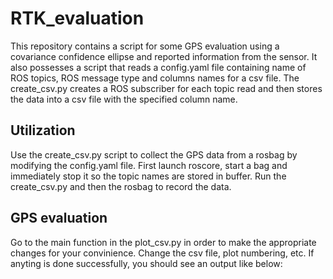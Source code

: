# RTK_evaluation

This repository contains a script for some GPS evaluation using a covariance confidence ellipse and reported information from the sensor. It also possesses a script that reads a config.yaml file containing name of ROS topics, ROS message type and columns names for a csv file. The create_csv.py creates a ROS subscriber for each topic read and then stores the data into a csv file with the specified column name.

## Utilization

Use the create_csv.py script to collect the GPS data from a rosbag by modifying the config.yaml file. First launch roscore, start a bag and immediately stop it so the topic names are stored in buffer. Run the create_csv.py and then the rosbag to record the data.

## GPS evaluation

Go to the main function in the plot_csv.py in order to make the appropriate changes for your convinience. Change the csv file, plot numbering, etc. If anyting is done successfully, you should see an output like below:
